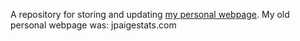 A repository for storing and updating [my personal webpage](https://paigejo.github.io). My old personal webpage was: jpaigestats.com
